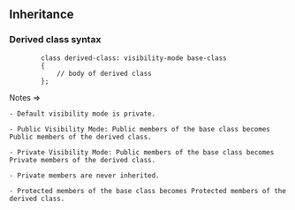 ## Inheritance

### Derived class syntax

            class derived-class: visibility-mode base-class
            {
                // body of derived class
            };

Notes =>

    - Default visibility mode is private.

    - Public Visibility Mode: Public members of the base class becomes Public members of the derived class.

    - Private Visibility Mode: Public members of the base class becomes Private members of the derived class.

    - Private members are never inherited.

    - Protected members of the base class becomes Protected members of the derived class.
